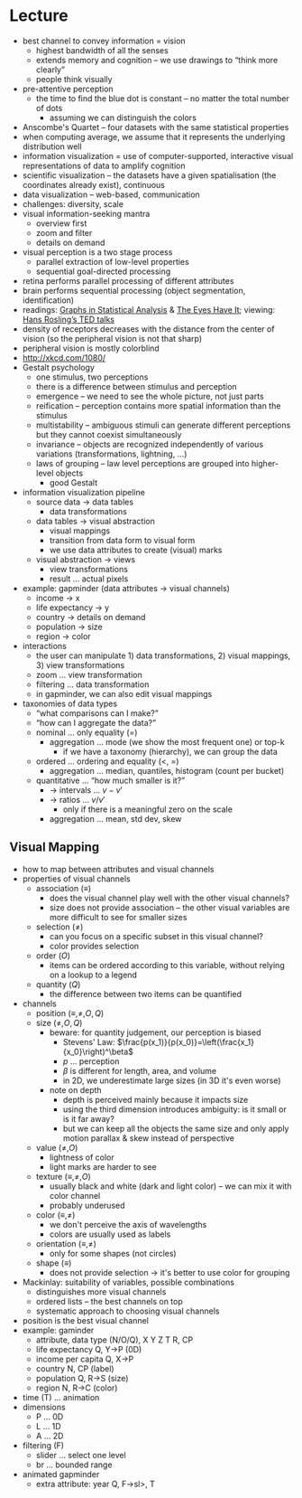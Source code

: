 # Lecture

- best channel to convey information = vision
	- highest bandwidth of all the senses
	- extends memory and cognition – we use drawings to “think more clearly”
	- people think visually
- pre-attentive perception
	- the time to find the blue dot is constant – no matter the total number of dots
		- assuming we can distinguish the colors
- Anscombe's Quartet – four datasets with the same statistical properties
- when computing average, we assume that it represents the underlying distribution well
- information visualization = use of computer-supported, interactive visual representations of data to amplify cognition
- scientific visualization – the datasets have a given spatialisation (the coordinates already exist), continuous
- data visualization – web-based, communication
- challenges: diversity, scale
- visual information-seeking mantra
	- overview first
	- zoom and filter
	- details on demand
- visual perception is a two stage process
	- parallel extraction of low-level properties
	- sequential goal-directed processing
- retina performs parallel processing of different attributes
- brain performs sequential processing (object segmentation, identification)
- readings: [Graphs in Statistical Analysis](http://iihm.imag.fr/blanch/teaching/infovis/readings/1973-Anscombe-Graphs_in_Stats.pdf) & [The Eyes Have It](http://iihm.imag.fr/blanch/teaching/infovis/readings/1996-Shneiderman-Mantra.pdf); viewing: [Hans Rosling’s TED talks](https://www.ted.com/speakers/hans_rosling)
- density of receptors decreases with the distance from the center of vision (so the peripheral vision is not that sharp)
- peripheral vision is mostly colorblind
- http://xkcd.com/1080/
- Gestalt psychology
	- one stimulus, two perceptions
	- there is a difference between stimulus and perception
	- emergence – we need to see the whole picture, not just parts
	- reification – perception contains more spatial information than the stimulus
	- multistability – ambiguous stimuli can generate different perceptions but they cannot coexist simultaneously
	- invariance – objects are recognized independently of various variations (transformations, lightning, …)
	- laws of grouping – law level perceptions are grouped into higher-level objects
		- good Gestalt
- information visualization pipeline
	- source data → data tables
		- data transformations
	- data tables → visual abstraction
		- visual mappings
		- transition from data form to visual form
		- we use data attributes to create (visual) marks
	- visual abstraction → views
		- view transformations
		- result … actual pixels
- example: gapminder (data attributes → visual channels)
	- income → x
	- life expectancy → y
	- country → details on demand
	- population → size
	- region → color
- interactions
	- the user can manipulate 1) data transformations, 2) visual mappings, 3) view transformations
	- zoom … view transformation
	- filtering … data transformation
	- in gapminder, we can also edit visual mappings
- taxonomies of data types
	- “what comparisons can I make?”
	- “how can I aggregate the data?”
	- nominal … only equality (=)
		- aggregation … mode (we show the most frequent one) or top-k
			- if we have a taxonomy (hierarchy), we can group the data
	- ordered … ordering and equality (<, =)
		- aggregation … median, quantiles, histogram (count per bucket)
	- quantitative … “how much smaller is it?”
		- → intervals … $v-v'$
		- → ratios … $v/v'$
			- only if there is a meaningful zero on the scale
		- aggregation … mean, std dev, skew

## Visual Mapping

- how to map between attributes and visual channels
- properties of visual channels
	- association $(\equiv)$
		- does the visual channel play well with the other visual channels?
		- size does not provide association – the other visual variables are more difficult to see for smaller sizes
	- selection $(\neq)$
		- can you focus on a specific subset in this visual channel?
		- color provides selection
	- order $(O)$
		- items can be ordered according to this variable, without relying on a lookup to a legend
	- quantity $(Q)$
		- the difference between two items can be quantified
- channels
	- position $(\equiv,\neq,O,Q)$
	- size $(\neq,O,Q)$
		- beware: for quantity judgement, our perception is biased
			- Stevens' Law: $\frac{p(x_1)}{p(x_0)}=\left(\frac{x_1}{x_0}\right)^\beta$
			- $p$ … perception
			- $\beta$ is different for length, area, and volume
			- in 2D, we underestimate large sizes (in 3D it's even worse)
		- note on depth
			- depth is perceived mainly because it impacts size
			- using the third dimension introduces ambiguity: is it small or is it far away?
			- but we can keep all the objects the same size and only apply motion parallax & skew instead of perspective
	- value $(\neq,O)$
		- lightness of color
		- light marks are harder to see
	- texture $(\equiv,\neq,O)$
		- usually black and white (dark and light color) – we can mix it with color channel
		- probably underused
	- color $(\equiv,\neq)$
		- we don't perceive the axis of wavelengths
		- colors are usually used as labels
	- orientation $(\equiv,\neq)$
		- only for some shapes (not circles)
	- shape $(\equiv)$
		- does not provide selection → it's better to use color for grouping
- Mackinlay: suitability of variables, possible combinations
	- distinguishes more visual channels
	- ordered lists – the best channels on top
	- systematic approach to choosing visual channels
- position is the best visual channel
- example: gaminder
	- attribute, data type (N/O/Q), X Y Z T R, CP
	- life expectancy Q, Y→P (0D)
	- income per capita Q, X→P
	- country N, CP (label)
	- population Q, R→S (size)
	- region N, R→C (color)
- time (T) … animation
- dimensions
	- P … 0D
	- L … 1D
	- A … 2D
- filtering (F)
	- slider … select one level
	- br … bounded range
- animated gapminder
	- extra attribute: year Q,  F→sl\>, T

